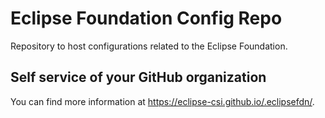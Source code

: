 # Eclipse Foundation Config Repo

Repository to host configurations related to the Eclipse Foundation.

## Self service of your GitHub organization

You can find more information at <https://eclipse-csi.github.io/.eclipsefdn/>.
